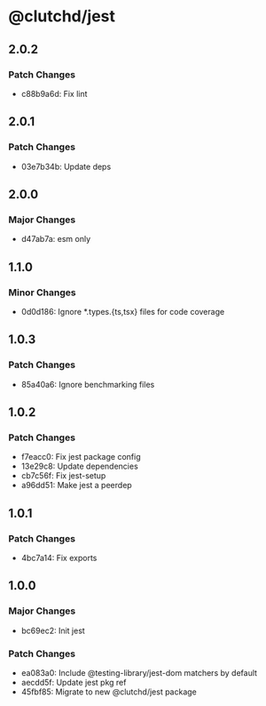 # @clutchd/jest

## 2.0.2

### Patch Changes

- c88b9a6d: Fix lint

## 2.0.1

### Patch Changes

- 03e7b34b: Update deps

## 2.0.0

### Major Changes

- d47ab7a: esm only

## 1.1.0

### Minor Changes

- 0d0d186: Ignore \*.types.{ts,tsx} files for code coverage

## 1.0.3

### Patch Changes

- 85a40a6: Ignore benchmarking files

## 1.0.2

### Patch Changes

- f7eacc0: Fix jest package config
- 13e29c8: Update dependencies
- cb7c56f: Fix jest-setup
- a96dd51: Make jest a peerdep

## 1.0.1

### Patch Changes

- 4bc7a14: Fix exports

## 1.0.0

### Major Changes

- bc69ec2: Init jest

### Patch Changes

- ea083a0: Include @testing-library/jest-dom matchers by default
- aecdd5f: Update jest pkg ref
- 45fbf85: Migrate to new @clutchd/jest package
